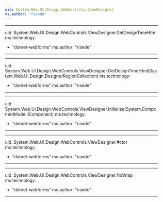 ```yaml
---
uid: System.Web.UI.Design.WebControls.ViewDesigner
ms.author: "riande"
---
```


---
uid: System.Web.UI.Design.WebControls.ViewDesigner.GetDesignTimeHtml
ms.technology: 
  - "dotnet-webforms"
ms.author: "riande"
---

---
uid: System.Web.UI.Design.WebControls.ViewDesigner.GetDesignTimeHtml(System.Web.UI.Design.DesignerRegionCollection)
ms.technology: 
  - "dotnet-webforms"
ms.author: "riande"
---

---
uid: System.Web.UI.Design.WebControls.ViewDesigner.Initialize(System.ComponentModel.IComponent)
ms.technology: 
  - "dotnet-webforms"
ms.author: "riande"
---

---
uid: System.Web.UI.Design.WebControls.ViewDesigner.#ctor
ms.technology: 
  - "dotnet-webforms"
ms.author: "riande"
---

---
uid: System.Web.UI.Design.WebControls.ViewDesigner.NoWrap
ms.technology: 
  - "dotnet-webforms"
ms.author: "riande"
---

